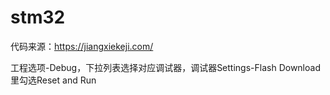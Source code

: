 # stm32
代码来源：https://jiangxiekeji.com/  

工程选项-Debug，下拉列表选择对应调试器，调试器Settings-Flash Download里勾选Reset and Run